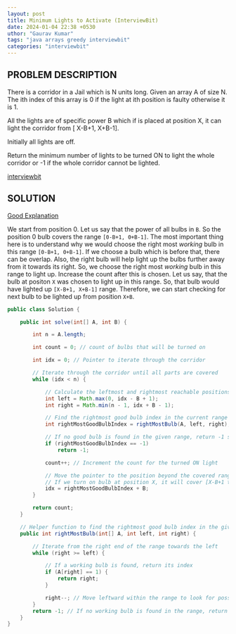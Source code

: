 ```yaml
---
layout: post
title: Minimum Lights to Activate (InterviewBit)
date: 2024-01-04 22:38 +0530
uthor: "Gaurav Kumar"
tags: "java arrays greedy interviewbit"
categories: "interviewbit"
---
```


## PROBLEM DESCRIPTION

There is a corridor in a Jail which is N units long. Given an array A of size N. The ith index of this array is 0 if the light at ith position is faulty otherwise it is 1.

All the lights are of specific power B which if is placed at position X, it can light the corridor from [ X-B+1, X+B-1].

Initially all lights are off.

Return the minimum number of lights to be turned ON to light the whole corridor or -1 if the whole corridor cannot be lighted.

[interviewbit](https://www.interviewbit.com/problems/minimum-lights-to-activate/)

## SOLUTION

[Good Explanation](https://www.youtube.com/watch?v=JG77IVjK8D8)

We start from position 0. Let us say that the power of all bulbs in `B`. So the position 0 bulb covers the range `[0-B+1, 0+B-1]`. The most important thing here is to understand why we would choose the right most _working_ bulb in this range `[0-B+1, 0+B-1]`. If we choose a bulb which is before that, there can be overlap. Also, the right bulb will help light up the bulbs further away from it towards its right. So, we choose the right most _working_ bulb in this range to light up. Increase the count after this is chosen. Let us say, that the bulb at positon `X` was chosen to light up in this range. So, that bulb would have lighted up `[X-B+1, X+B-1]` range. Therefore, we can start checking for next bulb to be lighted up from position `X+B`.

```java
public class Solution {

    public int solve(int[] A, int B) {

        int n = A.length;

        int count = 0; // count of bulbs that will be turned on

        int idx = 0; // Pointer to iterate through the corridor

        // Iterate through the corridor until all parts are covered
        while (idx < n) {

            // Calculate the leftmost and rightmost reachable positions by the current light
            int left = Math.max(0, idx - B + 1);
            int right = Math.min(n - 1, idx + B - 1);

            // Find the rightmost good bulb index in the current range (good bulb will value A[i] == 1)
            int rightMostGoodBulbIndex = rightMostBulb(A, left, right);

            // If no good bulb is found in the given range, return -1 since it will not be possible to light the current position
            if (rightMostGoodBulbIndex == -1)
                return -1;

            count++; // Increment the count for the turned ON light

            // Move the pointer to the position beyond the covered range
            // If we turn on bulb at position X, it will cover [X-B+1 to X+B-1]. So the next position we need to look is after this range which is X+B
            idx = rightMostGoodBulbIndex + B;
        }

        return count;
    }

    // Helper function to find the rightmost good bulb index in the given range
    public int rightMostBulb(int[] A, int left, int right) {

        // Iterate from the right end of the range towards the left
        while (right >= left) {

            // If a working bulb is found, return its index
            if (A[right] == 1) {
                return right;
            }

            right--; // Move leftward within the range to look for possible next working bulb
        }
        return -1; // If no working bulb is found in the range, return -1
    }
}
```
